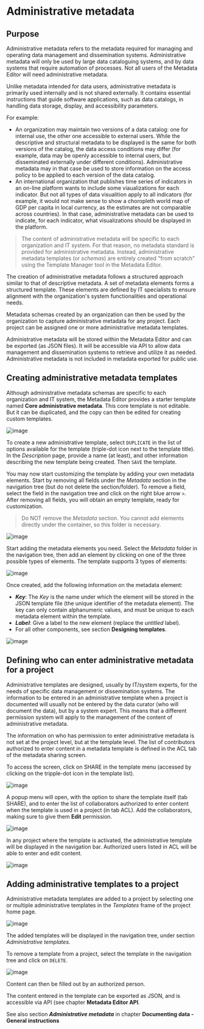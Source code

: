 # Administrative metadata

## Purpose

Administrative metadata refers to the metadata required for managing and operating data management and dissemination systems. Administrative metadata will only be used by large data cataloguing systems, and by data systems that require automation of processes. Not all users of the Metadata Editor will need administrative metadata.

Unlike metadata intended for data users, administrative metadata is primarily used internally and is not shared externally. It contains essential instructions that guide software applications, such as data catalogs, in handling data storage, display, and accessibility parameters. 

For example: 
- An organization may maintain two versions of a data catalog: one for internal use, the other one accessible to external users. While the descriptive and structural metadata to be displayed is the same for both versions of the catalog, the data access conditions may differ (for example, data may be openly accessible to internal users, but disseminated externally under different conditions). Administrative metadata may in that case be used to store information on the access policy to be applied to each version of the data catalog. 
- An international organization that publishes time series of indicators in an on-line platform wants to include some viaualizations for each indicator. But not all types of data visualition apply to all indicators (for example, it would not make sense to show a choropleth world map of GDP per capita in local currency, as the estimates are not comparable across countries). In that case, administrative metadata can be used to indicate, for each indicator, what visualizations should be displayed in the platform.  

> The content of administrative metadata will be specific to each organization and IT system. For that reason, no metadata standard is provided for administrative metadata. Instead, administrative metadata templates (or *schemas*) are entirely created "from scratch" using the Template Manager tool in the Metadata Editor. 

The creation of administrative metadata follows a structured approach similar to that of descriptive metadata. A set of metadata elements forms a structured template. These elements are defined by IT specialists to ensure alignment with the organization's system functionalities and operational needs.

Metadata schemas created by an organization can then be used by the organization to capture administrative metadata for any project. Each project can be assigned one or more administrative metadata templates. 

Administrative metadata will be stored within the Metadata Editor and can be exported (as JSON files). It will be accessible via API to allow data management and dissemination systems to retrieve and utilize it as needed. Administrative metadata is not included in metadata exported for public use.  


## Creating administrative metadata templates

Although administrative metadata schemas are specific to each organization and IT system, the Metadata Editor provides a starter template named **Core administrative metadata**. This core template is not editable. But it can be duplicated, and the copy can then be edited for creating custom templates.

![image](img/ME_UG_v1-0-0_template_administrative_manager.png)

To create a new administrative template, select `DUPLICATE` in the list of options available for the template (triple-dot icon next to the template title). In the *Description* page, provide a name (at least), and other information describing the new template being created. Then `SAVE` the template.

You may now start customizing the template by adding your own metadata elements. Start by removing all fields under the *Metadata* section in the navigation tree (but do not delete the section/folder). To remove a field, select the field in the navigation tree and click on the right blue arrow `>`. After removing all fields, you will obtain an empty template, ready for customization. 
  > Do NOT remove the *Metadata* section. You cannot add elements directly under the container, so this folder is necessary.

![image](img/ME_UG_v1-0-0_template_administrative_delete_field.png)

Start adding the metadata elements you need. Select the *Metadata* folder in the navigation tree, then add an element by clicking on one of the three possible types of elements. The template supports 3 types of elements: 

![image](img/ME_UG_v1-0-0_template_administrative_field_types.png)

Once created, add the following information on the metadata element:
- ***Key***: The *Key* is the name under which the element will be stored in the JSON template file (the unique identifier of the metadata element). The key can only contain alphanumeric values, and must be unique to each metadata element within the template.
- ***Label***: Give a label to the new element (replace the *untitled* label).
- For all other components, see section **Designing templates**.

![image](img/ME_UG_v1-0-0_template_administrative_field_new_elements.png)


## Defining who can enter administrative metadata for a project

Administrative templates are designed, usually by IT/system experts, for the needs of specific data management or dissemination systems. The information to be entered in an administrative template when a project is documented will usually not be entered by the data curator (who will document the data), but by a system expert. This means that a different permission system will apply to the management of the content of administrative metadata.

The information on who has permission to enter administrative metadata is not set at the project level, but at the template level. The list of contributors authorized to enter content in a metadata template is defined in the ACL tab of the metadata sharing screen.

To access the screen, click on SHARE in the template menu (accessed by clicking on the tripple-dot icon in the template list). 

![image](img/ME_UG_v1-0-0_template_administrative_share_menu.png)

A popup menu will open, with the option to share the template itself (tab SHARE), and to enter the list of collaborators authorized to enter content when the template is used in a project (in tab ACL). Add the collaborators, making sure to give them **Edit** permission.

![image](img/ME_UG_v1-0-0_template_administrative_share_popup.png)

In any project where the template is activated, the administrative template will be displayed in the navigation bar. Authorized users listed in ACL will be able to enter and edit content.

![image](img/ME_UG_v1-0-0_template_administrative_in_project.png)


## Adding administrative templates to a project 

Administrative metadata templates are added to a project by selecting one or multiple administrative templates in the *Templates* frame of the project home page.

![image](ME_UG_v1-0-0_template_administrative_template_frame.png)

The added templates will be displayed in the navigation tree, under section *Administrative templates*.

To remove a template from a project, select the template in the navigation tree and click on `DELETE`.

![image](img/ME_UG_v1-0-0_template_administrative_navigation_delete.png)

Content can then be filled out by an authorized person. 

The content entered in the template can be exported as JSON, and is accessible via API (see chapter **Metadata Editor API**.
   
See also section ***Administrative metadata*** in chapter **Documenting data - General instructions**
